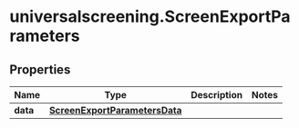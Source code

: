 # universalscreening.ScreenExportParameters

## Properties

Name | Type | Description | Notes
------------ | ------------- | ------------- | -------------
**data** | [**ScreenExportParametersData**](ScreenExportParametersData.md) |  | 



